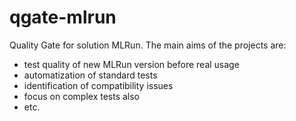 # qgate-mlrun
Quality Gate for solution MLRun. The main aims of the projects are:
- test quality of new MLRun version before real usage
- automatization of standard tests
- identification of compatibility issues
- focus on complex tests also
- etc.

